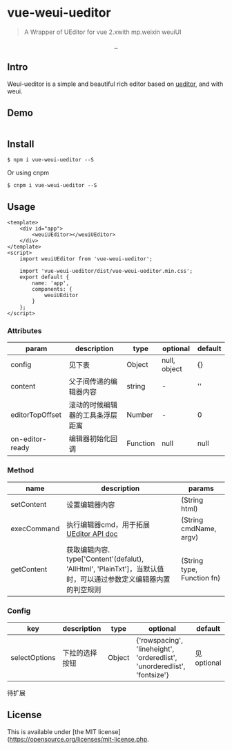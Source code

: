 # vue-weui-ueditor

> A Wrapper of UEditor for vue 2.xwith mp.weixin weuiUI

<p align="center">
	<a href="https://github.com/yiwuyu/vue-weui-ueditor">
		<img src="https://img.shields.io/badge/build-passing-brightgreen.svg" alt="">
		<img src="https://img.shields.io/badge/npm-v0.2.0-blue.svg" alt="">
		<img src="https://img.shields.io/badge/license-MIT-blue.svg" alt="">
	</a>
</p>

## Intro

Weui-ueditor is a simple and beautiful rich editor based on [ueditor](http://ueditor.baidu.com/website/), and with weui.

## Demo
<img src="http://7xnfy1.com1.z0.glb.clouddn.com/b.gif?imageslim" alt="">

## Install

```
$ npm i vue-weui-ueditor --S
```
Or using cnpm

```
$ cnpm i vue-weui-ueditor --S
```

## Usage

```
<template>
	<div id="app">
		<weuiUEditor></weuiUEditor>
	</div>
</template>
<script>
	import weuiUEditor from 'vue-weui-ueditor';

	import 'vue-weui-ueditor/dist/vue-weui-ueditor.min.css';
	export default {
		name: 'app',
		components: {
			weuiUEditor
		}
	};
</script>

```

### Attributes
| param  | description | type | optional | default |
| ------ | ----------- | ---- | -------- | ------- |
| config | 见下表 | Object | null, object | {} |
| content | 父子间传递的编辑器内容 | string | - | '' |
| editorTopOffset | 滚动的时候编辑器的工具条浮层距离 | Number | - | 0 |
| on-editor-ready | 编辑器初始化回调 | Function | null | null |

### Method
| name | description | params |
| --- | --- | -- |
| setContent | 设置编辑器内容 | (String html)
| execCommand | 执行编辑器cmd，用于拓展 [UEditor API doc](http://ueditor.baidu.com/doc/) | (String cmdName, argv)
| getContent | 获取编辑内容. type['Content'(defalut), 'AllHtml', 'PlainTxt']，当默认值时，可以通过参数定义编辑器内置的判空规则 | (String type, Function fn) |

### Config
| key | description | type | optional | default |
| --- | ---- | -- | --- | --- |
| selectOptions | 下拉的选择按钮 | Object | {'rowspacing', 'lineheight', 'orderedlist', 'unorderedlist', 'fontsize'} | 见optional

待扩展




## License

This is available under [the MIT license](https://opensource.org/licenses/mit-license.php.
